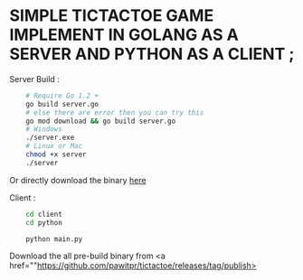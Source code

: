 # SIMPLE TICTACTOE GAME IMPLEMENT IN GOLANG AS A SERVER AND PYTHON AS A CLIENT ;

Server Build :
```bash
    # Require Go 1.2 + 
    go build server.go
    # else there are error then you can try this
    go mod download && go build server.go
    # Windows
    ./server.exe 
    # Linux or Mac
    chmod +x server
    ./server
```
Or directly download the binary <a href="https://github.com/pawitpr/tictactoe/releases/tag/publish">here</a>

Client :
```bash
    cd client
    cd python

    python main.py
```

Download the all pre-build binary from <a href=""https://github.com/pawitpr/tictactoe/releases/tag/publish> </a>
